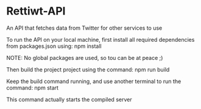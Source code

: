 # Rettiwt-API
An API that fetches data from Twitter for other services to use

To run the API on your local machine, first install all required dependencies from packages.json using:
npm install

NOTE: No global packages are used, so tou can be at peace ;)

Then build the project project using the command:
npm run build

Keep the build command running, and use another terminal to run the command:
npm start

This command actually starts the compiled server
